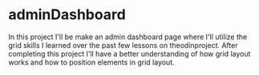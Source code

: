 # adminDashboard

In this project I'll be make an admin dashboard page where I'll utilize the grid skills I learned over the past few lessons on theodinproject. After completing this project I'll have a better understanding of how grid layout works and how to position elements in grid layout.